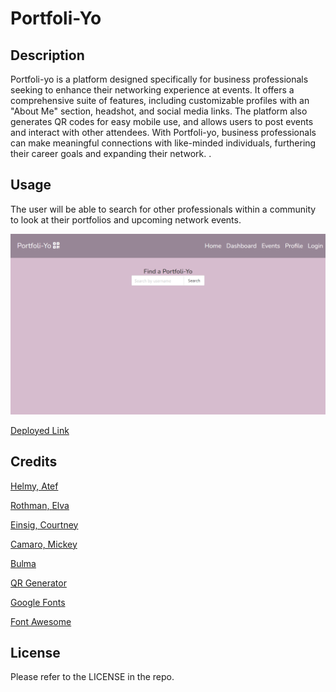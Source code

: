 # Portfoli-Yo

## Description

Portfoli-yo is a platform designed specifically for business professionals seeking to enhance their networking experience at events. It offers a comprehensive suite of features, including customizable profiles with an "About Me" section, headshot, and social media links. The platform also generates QR codes for easy mobile use, and allows users to post events and interact with other attendees. With Portfoli-yo, business professionals can make meaningful connections with like-minded individuals, furthering their career goals and expanding their network. . 

## Usage

The user will be able to search for other professionals within a community to look at their portfolios and upcoming network events. 

![Screenshot of app](./public/images/screencapture-localhost-3001-2023-05-04-14_03_54.png)

[Deployed Link](https://afternoon-reef-74456.herokuapp.com/)


## Credits

[Helmy, Atef](https://github.com/AtefHelmy )

[Rothman, Elva](https://github.com/erothman1)

[Einsig, Courtney](https://github.com/CmEinsig)

[Camaro, Mickey](https://github.com/mcamarco)

[Bulma](https://bulma.io/)

[QR Generator](https://www.qr-code-generator.com)

[Google Fonts](https://fonts.google.com/)

[Font Awesome](https://fontawesome.com/)

## License

Please refer to the LICENSE in the repo.
